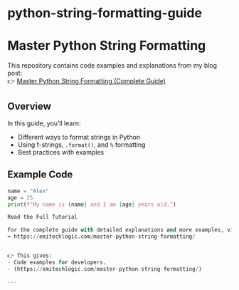 # python-string-formatting-guide
# Master Python String Formatting

This repository contains code examples and explanations from my blog post:  
👉 [Master Python String Formatting (Complete Guide)](https://emitechlogic.com/master-python-string-formatting/)

## Overview
In this guide, you’ll learn:
- Different ways to format strings in Python
- Using f-strings, `.format()`, and `%` formatting
- Best practices with examples

## Example Code

```python
name = "Alex"
age = 25
print(f"My name is {name} and I am {age} years old.")

Read the Full Tutorial

For the complete guide with detailed explanations and more examples, visit:
➡️ https://emitechlogic.com/master-python-string-formatting/


👉 This gives:
- Code examples for developers.  
- (https://emitechlogic.com/master-python-string-formatting/)

---

